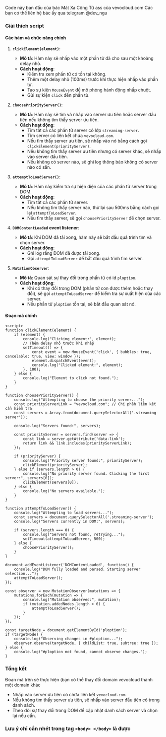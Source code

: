Code này ban đầu của bác Mát Xa Công Tử ass của vevocloud.com
Các bạn có thể liên hệ bác ấy qua telegram @dev_ngu

### Giải thích script

#### Các hàm và chức năng chính

1.  **`clickElement(element)`**:
    
    -   **Mô tả**: Hàm này sẽ nhấp vào một phần tử đã cho sau một khoảng delay nhỏ.
    -   **Cách hoạt động**:
        -   Kiểm tra xem phần tử có tồn tại không.
        -   Thêm một delay nhỏ (100ms) trước khi thực hiện nhấp vào phần tử.
        -   Tạo sự kiện `MouseEvent` để mô phỏng hành động nhấp chuột.
        -   Gửi sự kiện `click` đến phần tử.
2.  **`choosePriorityServer()`**:
    
    -   **Mô tả**: Hàm này sẽ tìm và nhấp vào server ưu tiên hoặc server đầu tiên nếu không tìm thấy server ưu tiên.
    -   **Cách hoạt động**:
        -   Tìm tất cả các phần tử server có lớp `streaming-server`.
        -   Tìm server có liên kết chứa `vevocloud.com`.
        -   Nếu tìm thấy server ưu tiên, sẽ nhấp vào nó bằng cách gọi `clickElement(priorityServer)`.
        -   Nếu không tìm thấy server ưu tiên nhưng có server khác, sẽ nhấp vào server đầu tiên.
        -   Nếu không có server nào, sẽ ghi log thông báo không có server nào có sẵn.
3.  **`attemptToLoadServer()`**:
    
    -   **Mô tả**: Hàm này kiểm tra sự hiện diện của các phần tử server trong DOM.
    -   **Cách hoạt động**:
        -   Tìm tất cả các phần tử server.
        -   Nếu không tìm thấy server nào, thử lại sau 500ms bằng cách gọi lại `attemptToLoadServer`.
        -   Nếu tìm thấy server, sẽ gọi `choosePriorityServer` để chọn server.
4.  **`DOMContentLoaded` event listener**:
    
    -   **Mô tả**: Khi DOM đã tải xong, hàm này sẽ bắt đầu quá trình tìm và chọn server.
    -   **Cách hoạt động**:
        -   Ghi log rằng DOM đã được tải xong.
        -   Gọi `attemptToLoadServer` để bắt đầu quá trình tìm server.
5.  **`MutationObserver`**:
    
    -   **Mô tả**: Quan sát sự thay đổi trong phần tử có id `ploption`.
    -   **Cách hoạt động**:
        -   Khi có thay đổi trong DOM (phần tử con được thêm hoặc thay đổi), sẽ gọi `attemptToLoadServer` để kiểm tra sự xuất hiện của các server.
        -   Nếu phần tử `ploption` tồn tại, sẽ bắt đầu quan sát nó.
#### Đoạn mã chính

    <script>
    function clickElement(element) {
        if (element) {
            console.log("Clicking element:", element);
            // Thêm delay nhỏ trước khi nhấp
            setTimeout(() => {
                const event = new MouseEvent('click', { bubbles: true, cancelable: true, view: window });
                element.dispatchEvent(event);
                console.log("Clicked element:", element);
            }, 100);
        } else {
            console.log("Element to click not found.");
        }
    }

    function choosePriorityServer() {
        console.log("Attempting to choose the priority server...");
        const priorityServerLink = "vevocloud.com"; // Chỉ phần liên kết cần kiểm tra
        const servers = Array.from(document.querySelectorAll('.streaming-server'));

        console.log("Servers found:", servers);

        const priorityServer = servers.find(server => {
            const link = server.getAttribute('data-link');
            return link && link.includes(priorityServerLink);
        });

        if (priorityServer) {
            console.log("Priority server found:", priorityServer);
            clickElement(priorityServer);
        } else if (servers.length > 0) {
            console.log("No priority server found. Clicking the first server:", servers[0]);
            clickElement(servers[0]);
        } else {
            console.log("No servers available.");
        }
    }

    function attemptToLoadServer() {
        console.log("Attempting to load servers...");
        const servers = document.querySelectorAll('.streaming-server');
        console.log("Servers currently in DOM:", servers);

        if (servers.length === 0) {
            console.log("Servers not found, retrying...");
            setTimeout(attemptToLoadServer, 500);
        } else {
            choosePriorityServer();
        }
    }

    document.addEventListener('DOMContentLoaded', function() {
        console.log("DOM fully loaded and parsed. Starting server selection...");
        attemptToLoadServer();
    });

    const observer = new MutationObserver(mutations => {
        mutations.forEach(mutation => {
            console.log("Mutation observed:", mutation);
            if (mutation.addedNodes.length > 0) {
                attemptToLoadServer();
            }
        });
    });

    const targetNode = document.getElementById('ploption');
    if (targetNode) {
        console.log("Observing changes in #ploption...");
        observer.observe(targetNode, { childList: true, subtree: true });
    } else {
        console.log("#ploption not found, cannot observe changes.");
    }
</script>


### Tổng kết

Đoạn mã trên sẽ thực hiện (bạn có thể thay đổi domain vevocloud thành một domain khác
-   Nhấp vào server ưu tiên có chứa liên kết `vevocloud.com`.
-   Nếu không tìm thấy server ưu tiên, sẽ nhấp vào server đầu tiên có trong danh sách.
-   Theo dõi sự thay đổi trong DOM để cập nhật danh sách server và chọn lại nếu cần.

### Lưu ý chỉ cần nhét trong tag `<body> </body>` là được
